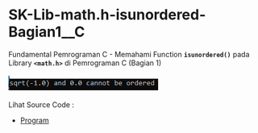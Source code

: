 # SK-Lib-math.h-isunordered-Bagian1__C
Fundamental Pemrograman C - Memahami Function <code><b>isunordered()</b></code> pada Library <code><b>&lt;math.h></b></code> di Pemrograman C (Bagian 1)<br><br>
<img src="https://github.com/RizkyKhapidsyah/SK-Lib-math.h-isunordered-Bagian1__C/blob/master/SK-Lib-math.h-isunordered-Bagian1__C/result/001.PNG"><br><br>
Lihat Source Code : <br>
- <a href="https://github.com/RizkyKhapidsyah/SK-Lib-math.h-isunordered-Bagian1__C/blob/master/SK-Lib-math.h-isunordered-Bagian1__C/Source.c">Program</a>
